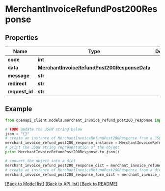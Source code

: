 # MerchantInvoiceRefundPost200Response


## Properties

Name | Type | Description | Notes
------------ | ------------- | ------------- | -------------
**code** | **int** |  | [optional] 
**data** | [**MerchantInvoiceRefundPost200ResponseData**](MerchantInvoiceRefundPost200ResponseData.md) |  | [optional] 
**message** | **str** |  | [optional] 
**redirect** | **str** |  | [optional] 
**request_id** | **str** |  | [optional] 

## Example

```python
from openapi_client.models.merchant_invoice_refund_post200_response import MerchantInvoiceRefundPost200Response

# TODO update the JSON string below
json = "{}"
# create an instance of MerchantInvoiceRefundPost200Response from a JSON string
merchant_invoice_refund_post200_response_instance = MerchantInvoiceRefundPost200Response.from_json(json)
# print the JSON string representation of the object
print MerchantInvoiceRefundPost200Response.to_json()

# convert the object into a dict
merchant_invoice_refund_post200_response_dict = merchant_invoice_refund_post200_response_instance.to_dict()
# create an instance of MerchantInvoiceRefundPost200Response from a dict
merchant_invoice_refund_post200_response_form_dict = merchant_invoice_refund_post200_response.from_dict(merchant_invoice_refund_post200_response_dict)
```
[[Back to Model list]](../README.md#documentation-for-models) [[Back to API list]](../README.md#documentation-for-api-endpoints) [[Back to README]](../README.md)


